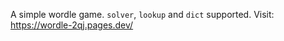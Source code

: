 A simple wordle game.
`solver`, `lookup` and `dict` supported.
Visit: https://wordle-2qj.pages.dev/

